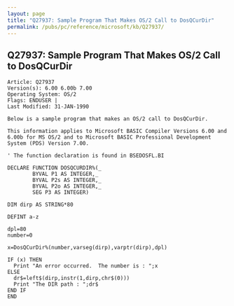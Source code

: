 ```yaml
---
layout: page
title: "Q27937: Sample Program That Makes OS/2 Call to DosQCurDir"
permalink: /pubs/pc/reference/microsoft/kb/Q27937/
---
```


## Q27937: Sample Program That Makes OS/2 Call to DosQCurDir

	Article: Q27937
	Version(s): 6.00 6.00b 7.00
	Operating System: OS/2
	Flags: ENDUSER |
	Last Modified: 31-JAN-1990
	
	Below is a sample program that makes an OS/2 call to DosQCurDir.
	
	This information applies to Microsoft BASIC Compiler Versions 6.00 and
	6.00b for MS OS/2 and to Microsoft BASIC Professional Development
	System (PDS) Version 7.00.
	
	' The function declaration is found in BSEDOSFL.BI
	
	DECLARE FUNCTION DOSQCURDIR%(_
	        BYVAL P1 AS INTEGER,_
	        BYVAL P2s AS INTEGER,_
	        BYVAL P2o AS INTEGER,_
	        SEG P3 AS INTEGER)
	
	DIM dirp AS STRING*80
	
	DEFINT a-z
	
	dpl=80
	number=0
	
	x=DosQCurDir%(number,varseg(dirp),varptr(dirp),dpl)
	
	IF (x) THEN
	  Print "An error occurred.  The number is : ";x
	ELSE
	  dr$=left$(dirp,instr(1,dirp,chr$(0)))
	  Print "The DIR path : ";dr$
	END IF
	END
